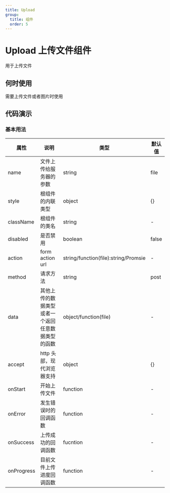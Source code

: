 ```yaml
---
title: Upload
group:
  title: 组件
  order: 5
---
```


# Upload 上传文件组件

用于上传文件

## 何时使用

需要上传文件或者图片时使用

## 代码演示

### 基本用法

<code src="./demo/base.tsx"></code>

<code src="./demo/beforeUpload.tsx"></code>

| 属性       | 说明                                             | 类型                                         | 默认值 |
| ---------- | ------------------------------------------------ | -------------------------------------------- | ------ |
| name       | 文件上传给服务器的参数                           | string                                       | file   |
| style      | 根组件的内联类型                                 | object                                       | {}     |
| className  | 根组件的类名                                     | string                                       | -      |
| disabled   | 是否禁用                                         | boolean                                      | false  |
| action     | form action url                                  | string/function(file):string/Promsie<string> | -      |
| method     | 请求方法                                         | string                                       | post   |
| data       | 其他上传的数据类型或者一个返回任意数据类型的函数 | object/function(file)                        | -      |
| accept     | http 头部，现代浏览器支持                        | object                                       | {}     |
| onStart    | 开始上传文件                                     | function                                     | -      |
| onError    | 发生错误时的回调函数                             | function                                     | -      |
| onSuccess  | 上传成功的回调函数                               | fucntion                                     | -      |
| onProgress | 目前文件上传进度回调函数                         | function                                     | -      |
